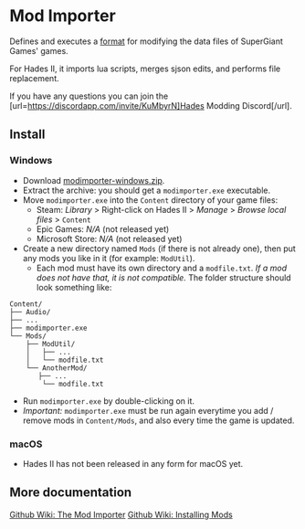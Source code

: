 # Mod Importer

Defines and executes a [format](https://github.com/SGG-Modding/sgg-mod-format/wiki/Format-Specification) for modifying the data files of SuperGiant Games' games.

For Hades II, it imports lua scripts, merges sjson edits, and performs file replacement.

If you have any questions you can join the [url=https://discordapp.com/invite/KuMbyrN]Hades Modding Discord[/url].

## Install

### Windows
- Download [modimporter-windows.zip](https://github.com/SGG-Modding/sgg-mod-modimporter/releases/latest/download/modimporter-windows.zip).
- Extract the archive: you should get a `modimporter.exe` executable.
- Move `modimporter.exe` into the `Content` directory of your game files:
    - Steam: *Library* > Right-click on ﻿Hades II > *Manage* > *Browse local files* > `Content`
    - ﻿Epic Games: *N/A* (not released yet)
    - Microsoft Store: *N/A* (not released yet)
- Create a new directory named `Mods` (if there is not already one), then put any mods you like in it (for example: `ModUtil`).
    - Each mod must have its own directory and a `modfile.txt`. *If a mod does not have that, it is not compatible.* The folder structure should look something like:
```
Content/
├── Audio/
├── ...
├── modimporter.exe
└── Mods/
    ├── ModUtil/
    │   ├── ...
    │   └── modfile.txt
    └── AnotherMod/
       ├── ...
        └── modfile.txt
```
- Run `modimporter.exe` by double-clicking on it.
- *Important:* `modimporter.exe` must be run again everytime you add / remove mods in `Content/Mods`, and also every time the game is updated.

### macOS
- Hades II has not been released in any form for macOS yet.

## More documentation
[Github Wiki: The Mod Importer](https://github.com/SGG-Modding/sgg-mod-format/wiki/The-Mod-Importer)
[Github Wiki: Installing Mods](https://github.com/SGG-Modding/sgg-mod-format/wiki/Installing-Mods-%7C-The-Mods-Folder)